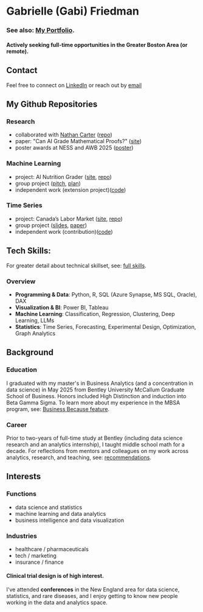# **Gabrielle (Gabi) Friedman**

### **See also:** [My Portfolio](https://gfriedman77.github.io).  
#### **Actively seeking** full-time opportunities in the Greater Boston Area (or remote).

## Contact
Feel free to connect on [LinkedIn](https://www.linkedin.com/in/gabriellefriedman) or reach out by [email](mailto:gabrielle.e.friedman@gmail.com)

## My Github Repositories

### Research
<ul>
<li> collaborated with <a href="https://github.com/nathancarter">Nathan Carter</a> (<a href="https://github.com/gfriedman77/ai-proof-grading">repo</a>)</li>
<li>paper: "Can AI Grade Mathematical Proofs?" (<a href="https://gfriedman77.github.io/project/research/">site</a>)</li>
<li> poster awards at NESS and AWB 2025 (<a href="https://gfriedman77.github.io/project/research/proofs_poster.pdf">poster</a>)</li>
</ul>


### Machine Learning
<ul>
  <li>project: AI Nutrition Grader (<a href="https://gfriedman77.github.io/project/cnn/">site</a>, <a href="https://github.com/gfriedman77/ai-nutrition-grader/">repo</a>)</li>      
  <li> group project (<a href="https://github.com/gfriedman77/ai-nutrition-grader/tree/main/pitch">pitch</a>, <a href="https://github.com/gfriedman77/ai-nutrition-grader/blob/main/pitch/Nutritrack%20Business%20Plan.pdf">plan</a>)
  <li> independent work (extension project)(<a href="https://github.com/gfriedman77/ai-nutrition-grader/blob/main/repo/testing/CNN%20Transfer%20Learning.ipynb">code</a>)
</ul>

### Time Series
<ul>
<li>project: Canada’s Labor Market (<a href="https://gfriedman77.github.io/project/time-series//">site</a>, <a href="https://github.com/gfriedman77/ts-canadian-labor-market">repo</a>)</li>   
<li> group project (<a href="https://github.com/gfriedman77/ts-canadian-labor-market/blob/main/Final%20Presentation.pdf">slides</a>, <a href="https://github.com/gfriedman77/ts-canadian-labor-market/blob/main/Final%20Paper.pdf">paper</a>)
<li> independent work (contribution)(<a href="https://github.com/gfriedman77/ts-canadian-labor-market/tree/main/R%20Markdown">code</a>)
</ul>

## Tech Skills:  
For greater detail about technical skillset, see: [full skills](https://gfriedman77.github.io/skills/).  

### Overview
  - **Programming & Data**: Python, R, SQL (Azure Synapse, MS SQL, Oracle), DAX  
  - **Visualization & BI**: Power BI, Tableau  
  - **Machine Learning**: Classification, Regression, Clustering, Deep Learning, LLMs  
  - **Statistics**: Time Series, Forecasting, Experimental Design, Optimization, Graph Analytics

## Background

### Education 
I graduated with my master's in Business Analytics (and a concentration in data science) in May 2025 from Bentley University McCallum Graduate School of Business. Honors included High Distinction and induction into Beta Gamma Sigma. 
To learn more about my experience in the MBSA program, see: [Business Because feature](https://gfriedman77.github.io/recommendations/). 

### Career
Prior to two-years of full-time study at Bentley (including data science research and an analytics internship), I taught middle school math for a decade. For reflections from mentors and colleagues on my work across analytics, research, and teaching, see: [recommendations](https://gfriedman77.github.io/recommendations/](https://www.businessbecause.com/news/masters-in-business-analytics/9774/how-a-master-in-business-analytics-can-unlock-your-career-potential?sponsored=bentley-university/)). 

## Interests 
### Functions
  - data science and statistics
  - machine learning and data analytics
  - business intelligence and data visualization
    
### Industries
  - healthcare / pharmaceuticals
  - tech / marketing
  - insurance / finance
 
#### **Clinical trial design** is of high interest.  

I've attended **conferences** in the New England area for data science, statistics, and rare diseases, and I enjoy getting to know new people working in the data and analytics space. 
